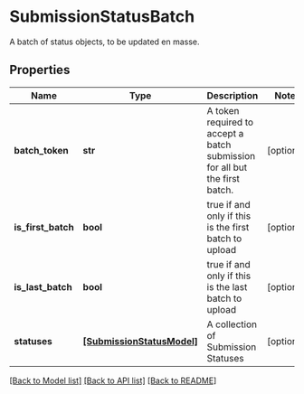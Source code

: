 # SubmissionStatusBatch

A batch of status objects, to be updated en masse.
## Properties
Name | Type | Description | Notes
------------ | ------------- | ------------- | -------------
**batch_token** | **str** | A token required to accept a batch submission for all but the first batch. | [optional] 
**is_first_batch** | **bool** | true if and only if this is the first batch to upload | [optional] 
**is_last_batch** | **bool** | true if and only if this is the last batch to upload | [optional] 
**statuses** | [**[SubmissionStatusModel]**](SubmissionStatusModel.md) | A collection of Submission Statuses | [optional] 

[[Back to Model list]](../README.md#documentation-for-models) [[Back to API list]](../README.md#documentation-for-api-endpoints) [[Back to README]](../README.md)


